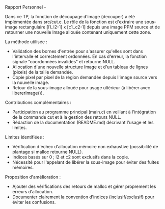 Rapport Personnel - 

Dans ce TP, la fonction de découpage d'image (decouper) a été implémentée dans src/cut.c. Le rôle de la fonction est d'extraire une sous-image rectangulaire [l1..l2-1] x [c1..c2-1] depuis une image PPM source et de retourner une nouvelle Image allouée contenant uniquement cette zone.

La méthode utilisée :
- Validation des bornes d'entrée pour s'assurer qu'elles sont dans l'intervalle et correctement ordonnées. En cas d'erreur, la fonction signale "coordonnées invalides" et retourne NULL.
- Allocation d'une nouvelle structure Image et d'un tableau de lignes (pixels) de la taille demandée.
- Copie pixel par pixel de la région demandée depuis l'image source vers la nouvelle image.
- Retour de la sous-image allouée pour usage ultérieur (à libérer avec libererImage()).

Contributions complémentaires :
- Participation au programme principal (main.c) en veillant à l'intégration de la commande cut et à la gestion des retours NULL.
- Rédaction de la documentation (README.md) décrivant l'usage et les limites.

Limites identifiées :
- Vérification d'échec d'allocation mémoire non exhaustive (possibilité de plantage si malloc retourne NULL).
- Indices basés sur 0 ; l2 et c2 sont exclusifs dans la copie.
- Nécessité pour l'appelant de libérer la sous-image pour éviter des fuites mémoires.

Proposition d'amélioration :
- Ajouter des vérifications des retours de malloc et gérer proprement les erreurs d'allocation.
- Documenter clairement la convention d'indices (inclusif/exclusif) pour éviter les confusions.
